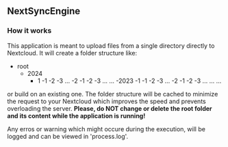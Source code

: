 ## NextSyncEngine

### How it works
This application is meant to upload files from a single directory directly to Nextcloud. It will create a folder structure like:

- root
    - 2024
        - 1
            -1
            -2
            -3
            ...
        -2
            -1
            -2
            -3
            ...
        ...
    -2023
        -1
            -1
            -2
            -3
            ...
        -2
            -1
            -2
            -3
            ...
        ...
    ...

or build on an existing one.
The folder structure will be cached to minimize the request to your Nextcloud which improves the speed and prevents overloading the server. 
**Please, do NOT change or delete the root folder and its content while the application is running!**

Any erros or warning which might occure during the execution, will be logged and can be viewed in 'process.log'.
